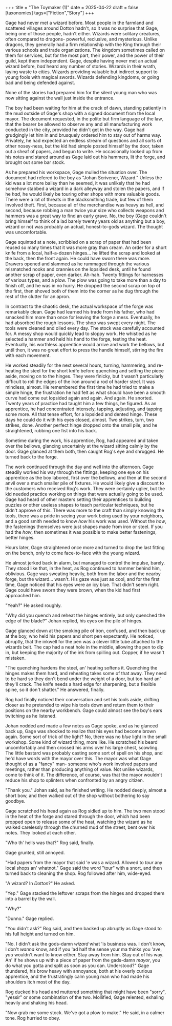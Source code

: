+++
title = "The Toymaker (1)"
date = 2025-04-22
draft = false
[taxonomies]
tags=["Fiction","Story"]
+++

Gage had never met a wizard before. Most people in the farmland and scattered villages around Dotton hadn't, so it was no surprise that Gage, being one of those people, hadn't either. Wizards were solitary creatures, often compared to dragons- powerful, reclusive, and mysterious. Unlike dragons, they generally had a firm relationship with the King through their various schools and trade organizations. The kingdom sometimes called on them for services, but for the most part, their power, and the power of their guild, kept them independent. Gage, despite having never met an actual wizard before, *had* heard any number of stories. Wizards in their wrath, laying waste to cities. Wizards providing valuable but indirect support to young fools with magical swords. Wizards defending kingdoms, or going bad and being defended against.

None of the stories had prepared him for the silent young man who was now sitting against the wall just inside the entrance.

The boy had been waiting for him at the crack of dawn, standing patiently in the mud outside of Gage's shop with a signed document from the local mayor. The document requested, in the polite but firm language of the law, that the bearer be allowed to observe any and all manufacturing work conducted in the city, provided he didn't get in the way. Gage had grudgingly let him in and brusquely ordered him to stay out of harms way. Privately, he had expected an endless stream of questions and all sorts of other nosey-ness, but the kid had simple posted himself by the door, taken out a sheaf of papers, and begun to write. He occasionally looked up from his notes and stared around as Gage laid out his hammers, lit the forge, and brought out some bar stock.

As he prepared his workspace, Gage mulled the situation over. The document had refered to the boy as "Johan Scrivener, Wizard." Unless the kid was a lot more ballsy than he seemed, it was unlikely that he had somehow stabbed a wizard in a dark alleyway and stolen the papers, and if he *had*, he would likely be touring other shops with more valuable goods. There were a lot of threats in the blacksmithing trade, but few of them involved theft. First, because all of the merchandise was heavy as hell, and second, because robbing a man twice your size who collects weapons and hammers was a great way to find an early grave. No, the boy (Gage couldn't bring himself to think of a lad barely twenty years old as anything but a boy, wizard or no) was probably an actual, honest-to-gods wizard. The thought was uncomfortable. 

Gage squinted at a note, scribbled on a scrap of paper that had been reused so many times that it was more gray than cream. An order for a short knife from a local, half-a-dozen hinges... he lifted the scrap and looked at the back, then the front again. He could have sworn there was more. Drawers opened and slammed as he rummaged through the various mismatched nooks and crannies on the lopsided desk, until he found another scrap of paper, even darker. Ah-hah. Twenty fittings for harnesses of various types, and a plow. The plow was going to take more than a day to finish off, and he was in no hurry. He dropped the second scrap on top of the first, then shoved both of them into the corner as he dug through the rest of the clutter for an apron.

In contrast to the chaotic desk, the actual workspace of the forge was remarkably clean. Gage had learned his trade from his father, who had smacked him more than once for leaving the forge a mess. Eventually, he had absorbed the rough lessons. The shop was swept every night. The tools were cleaned and oiled every day. The stock was carefully accounted for. A messy shop would quickly lead to sloppy work. He whistled as he selected a hammer and held his hand to the forge, testing the heat. Eventually, his worthless apprentice would arrive and work the bellows, but until then, it was no great effort to press the handle himself, stirring the fire with each movement.

He worked steadily for the next several hours, turning, hammering, and re-heating the steel for the short knife before quenching and setting the piece aside, moving on to the hinges. They were finicky, but it wasn't particularly difficult to roll the edges of the iron around a rod of harder steel. It was mindless, almost. He remembered the first time he had tried to make a simple hinge, the frustration he had felt as what should have been a smooth curve had come out lopsided again and again. And again. He snorted. Twenty years of practice had taught him a few things, he figured. As an apprentice, he had concentrated intensely, tapping, adjusting, and tapping some more. All that tense effort, for a lopsided and dented hinge. These days he could do it with his eyes closed, almost. Two strikes, turn, two strikes, done. Another perfect hinge dropped onto the small pile, and he straightened, rubbing one fist into his back.

Sometime during the work, his apprentice, Rog, had appeared and taken over the bellows, glancing uncertainly at the wizard sitting calmly by the door. Gage glanced at them both, then caught Rog's eye and shrugged. He turned back to the forge.

The work continued through the day and well into the afternoon. Gage steadily worked his way through the fittings, keeping one eye on his apprentice as the boy labored, first over the bellows, and then at the second anvil over a much smaller pile of fixtures. He would likely give a discount to the customers who received Rog's work. They were certainly uglier, but the kid needed practice working on things that were actually going to be used. Gage had heard of other masters setting their apprentices to building puzzles or other useless shapes to teach particular techniques, but he didn't approve of this. There was more to the craft than simply knowing the tools, there was a pride in seeing your work being used by your neighbors, and a good smith needed to know *how* his work was used. Without the *how*, the fastenings themselves were just shapes made from iron or steel. If you had the *how*, then sometimes it was possible to make better fastenings, better hinges.

Hours later, Gage straightened once more and turned to drop the last fitting on the bench, only to come face-to-face with the young wizard.

He almost jerked back in alarm, but managed to control the impulse, barely. They stood like that, in the heat, as Rog continued to hammer behind him, oblivious. Gage was sweating heavily, both from the labor and the nearby forge, but the wizard... wasn't. His gaze was just as cool, and for the first time, Gage noticed that his eyes were an icy blue. That didn't seem right. Gage could have sworn they were brown, when the kid had first approached him.

"Yeah?" He asked roughly.

"Why did you quench and reheat the hinges entirely, but only quenched the edge of the blade?" Johan replied, his eyes on the pile of hinges.

Gage glanced down at the smoking pile of iron, confused, and then back up at the boy, who held his papers and short pen expectantly. He noticed, abruptly, that the inkwell for the pen was a clever little tube attached to the wizards belt. The cap had a neat hole in the middle, allowing the pen to dip in, but keeping the majority of the ink from spilling out. Copper, if he wasn't mistaken.

"The quenching hardens the steel, an' heating softens it. Quenching the hinges makes them hard, and reheating takes some of that away. They need to be hard so they don't bend under the weight of a door, but too hard an' they'll crack. The knife needs a hard edge for sharpening, but a flexible spine, so it don't shatter." He answered, finally.

Rog had finally noticed their conversation and set his tools aside, drifting closer as he pretended to wipe his tools down and return them to their positions on the nearby workbench. Gage could almost see the boy's ears twitching as he listened.

Johan nodded and made a few notes as Gage spoke, and as he glanced back up, Gage was shocked to realize that his eyes had become brown again. Some sort of trick of the light? No, there was no *blue* light in the small workshop. Some kind of wizard thing, more like. He scratched his beard uncomfortably and then crossed his arms over his large chest, scowling. The little bastard was probably casting some sort of spell on his shop, and he'd have words with the mayor over this. The mayor was what Gage thought of as a "fancy" man- someone who's work involved papers and meetings, rather than producing anything of value. Not unlike wizards, come to think of it. The difference, of course, was that the mayor wouldn't reduce his shop to splinters when confronted by an angry citizen.

"Thank you." Johan said, as he finished writing. He nodded deeply, almost a short bow, and then walked out of the shop without bothering to say goodbye.

Gage scratched his head again as Rog sidled up to him. The two men stood in the heat of the forge and stared through the door, which had been propped open to release some of the heat, watching the wizard as he walked carelessly through the churned mud of the street, bent over his notes. They looked at each other.

"Who th' hells was that?" Rog said, finally.

Gage grunted, still annoyed.

"Had papers from the mayor that said 'e was a wizard. Allowed to *tour* any local shops an' whatnot." Gage said the word "tour" with a snort, and then turned back to cleaning the shop. Rog followed after him, wide-eyed.

"A wizard? In *Dotton*?" He asked.

"Yep." Gage stacked the leftover scraps from the hinges and dropped them into a barrel by the wall.

"Why?"

"Dunno." Gage replied.

"You didn't ask?" Rog said, and then backed up abruptly as Gage stood to his full height and turned on him. 

"No. I didn't ask the gods-damn *wizard* what 'is business was. I don't know, I don't *wanna* know, and if you 'ad half the sense your ma thinks you 'ave, *you* wouldn't want to know either. Stay away from him. Stay out of his way. An' if he shows up with a piece of paper from the gads-damn *mayor*, you do what you gotta and split as soon as you can. Understood?" Gage thundered, his brow heavy with annoyance, both at his overly curious apprentice, and the frustratingly calm young man who had made his shoulders itch most of the day.

Rog ducked his head and muttered something that might have been "sorry", "yessir" or some combination of the two. Mollified, Gage relented, exhaling heavily and shaking his head.

"Now grab me some stock. We've got a plow to make." He said, in a calmer tone. Rog hurried to obey.
